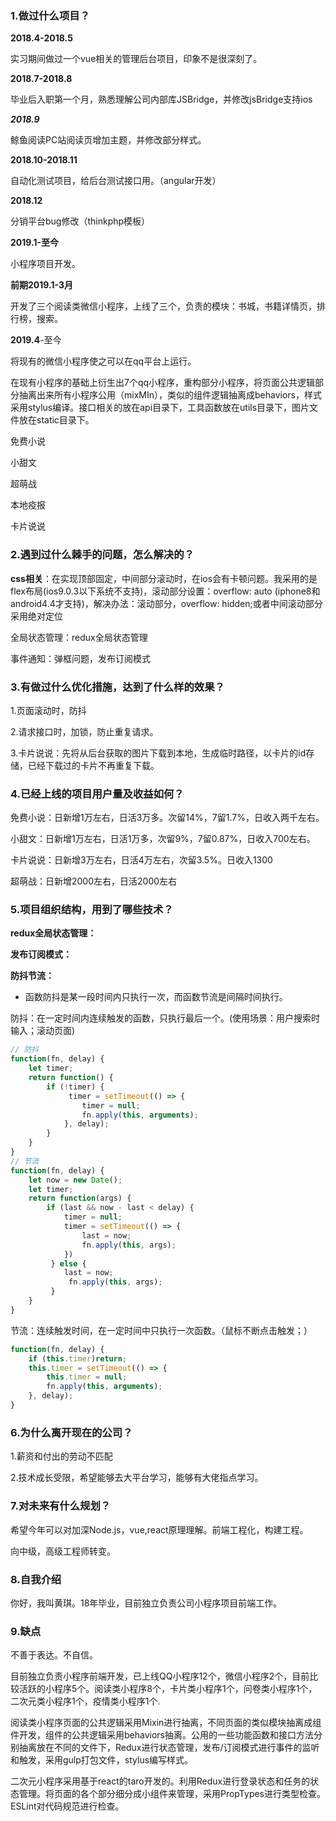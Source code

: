 ### 1.做过什么项目？

**2018.4-2018.5**

实习期间做过一个vue相关的管理后台项目，印象不是很深刻了。

**2018.7-2018.8**

毕业后入职第一个月，熟悉理解公司内部库JSBridge，并修改jsBridge支持ios

***2018.9***

鲸鱼阅读PC站阅读页增加主题，并修改部分样式。

**2018.10-2018.11**

自动化测试项目，给后台测试接口用。（angular开发）

**2018.12**

分销平台bug修改（thinkphp模板）

**2019.1-至今**

小程序项目开发。

**前期2019.1-3月**

开发了三个阅读类微信小程序，上线了三个，负责的模块：书城，书籍详情页，排行榜，搜索。

**2019.4**-至今

将现有的微信小程序使之可以在qq平台上运行。

在现有小程序的基础上衍生出7个qq小程序，重构部分小程序，将页面公共逻辑部分抽离出来所有小程序公用（mixMIn），类似的组件逻辑抽离成behaviors，样式采用stylus编译。接口相关的放在api目录下，工具函数放在utils目录下，图片文件放在static目录下。

免费小说

小甜文

超萌战

本地疫报

卡片说说

### 2.遇到过什么棘手的问题，怎么解决的？

**css相关**：在实现顶部固定，中间部分滚动时，在ios会有卡顿问题。我采用的是flex布局(ios9.0.3以下系统不支持)，滚动部分设置：overflow: auto (iphone8和android4.4才支持)，解决办法：滚动部分，overflow: hidden;或者中间滚动部分采用绝对定位

全局状态管理：redux全局状态管理

事件通知：弹框问题，发布订阅模式

### 3.有做过什么优化措施，达到了什么样的效果？

1.页面滚动时，防抖

2.请求接口时，加锁，防止重复请求。

3.卡片说说：先将从后台获取的图片下载到本地，生成临时路径，以卡片的id存储，已经下载过的卡片不再重复下载。

### 4.已经上线的项目用户量及收益如何？

免费小说：日新增1万左右，日活3万多。次留14%，7留1.7%，日收入两千左右。

小甜文：日新增1万左右，日活1万多，次留9%，7留0.87%，日收入700左右。

卡片说说：日新增3万左右，日活4万左右，次留3.5%。日收入1300

超萌战：日新增2000左右，日活2000左右

### 5.项目组织结构，用到了哪些技术？

**redux全局状态管理：**

**发布订阅模式：**

**防抖节流：**

- 函数防抖是某一段时间内只执行一次，而函数节流是间隔时间执行。

防抖：在一定时间内连续触发的函数，只执行最后一个。(使用场景：用户搜索时输入；滚动页面)

```js
// 防抖
function(fn, delay) {
    let timer;
    return function() {
        if (!timer) {
             timer = setTimeout(() => {
                timer = null;
                fn.apply(this, arguments);
            }, delay);
        }
    }
}
// 节流
function(fn, delay) {
    let now = new Date();
    let timer;
    return function(args) {
        if (last && now - last < delay) {
            timer = null;
            timer = setTimeout(() => {
                last = now;
                fn.apply(this, args);
            })
         } else {
            last = now;
             fn.apply(this, args);
         }
    }
}
```

节流：连续触发时间，在一定时间中只执行一次函数。（鼠标不断点击触发；）

```js
function(fn, delay) {
    if (this.timer)return;
    this.timer = setTimeout(() => {
        this.timer = null;
        fn.apply(this, arguments);
    }, delay);  
}

```



### 6.为什么离开现在的公司？

1.薪资和付出的劳动不匹配

2.技术成长受限，希望能够去大平台学习，能够有大佬指点学习。

### 7.对未来有什么规划？

希望今年可以对加深Node.js，vue,react原理理解。前端工程化，构建工程。

向中级，高级工程师转变。

### 8.自我介绍

你好，我叫黄琪。18年毕业，目前独立负责公司小程序项目前端工作。

### 9.缺点

不善于表达。不自信。



目前独立负责小程序前端开发，已上线QQ小程序12个，微信小程序2个，目前比较活跃的小程序5个。阅读类小程序8个，卡片类小程序1个，问卷类小程序1个，二次元类小程序1个，疫情类小程序1个.

阅读类小程序页面的公共逻辑采用Mixin进行抽离，不同页面的类似模块抽离成组件开发，组件的公共逻辑采用behaviors抽离。公用的一些功能函数和接口方法分别抽离放在不同的文件下，Redux进行状态管理，发布/订阅模式进行事件的监听和触发，采用gulp打包文件，stylus编写样式。

二次元小程序采用基于react的taro开发的。利用Redux进行登录状态和任务的状态管理。将页面的各个部分细分成小组件来管理，采用PropTypes进行类型检查。ESLint对代码规范进行检查。


